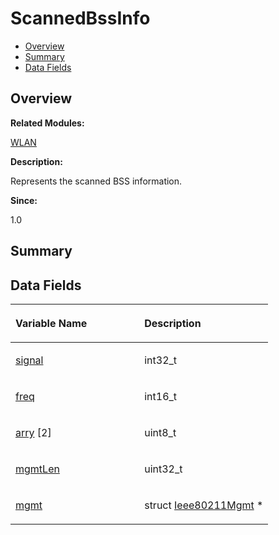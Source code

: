 # ScannedBssInfo<a name="EN-US_TOPIC_0000001054479603"></a>

-   [Overview](#section1536667015165636)
-   [Summary](#section364452738165636)
-   [Data Fields](#pub-attribs)

## **Overview**<a name="section1536667015165636"></a>

**Related Modules:**

[WLAN](wlan.md)

**Description:**

Represents the scanned BSS information. 

**Since:**

1.0

## **Summary**<a name="section364452738165636"></a>

## Data Fields<a name="pub-attribs"></a>

<a name="table748712838165636"></a>
<table><thead align="left"><tr id="row569146697165636"><th class="cellrowborder" valign="top" width="50%" id="mcps1.1.3.1.1"><p id="p1387192961165636"><a name="p1387192961165636"></a><a name="p1387192961165636"></a>Variable Name</p>
</th>
<th class="cellrowborder" valign="top" width="50%" id="mcps1.1.3.1.2"><p id="p807257238165636"><a name="p807257238165636"></a><a name="p807257238165636"></a>Description</p>
</th>
</tr>
</thead>
<tbody><tr id="row1994404656165636"><td class="cellrowborder" valign="top" width="50%" headers="mcps1.1.3.1.1 "><p id="p697504402165636"><a name="p697504402165636"></a><a name="p697504402165636"></a><a href="wlan.md#ga20f18f7993df9723a0f3e7520ae715e2">signal</a></p>
</td>
<td class="cellrowborder" valign="top" width="50%" headers="mcps1.1.3.1.2 "><p id="p397307493165636"><a name="p397307493165636"></a><a name="p397307493165636"></a>int32_t </p>
</td>
</tr>
<tr id="row381101722165636"><td class="cellrowborder" valign="top" width="50%" headers="mcps1.1.3.1.1 "><p id="p319462368165636"><a name="p319462368165636"></a><a name="p319462368165636"></a><a href="wlan.md#ga9489887bd02837a40e9560f1a4acd211">freq</a></p>
</td>
<td class="cellrowborder" valign="top" width="50%" headers="mcps1.1.3.1.2 "><p id="p999174161165636"><a name="p999174161165636"></a><a name="p999174161165636"></a>int16_t </p>
</td>
</tr>
<tr id="row2004425608165636"><td class="cellrowborder" valign="top" width="50%" headers="mcps1.1.3.1.1 "><p id="p573641744165636"><a name="p573641744165636"></a><a name="p573641744165636"></a><a href="wlan.md#ga6d31899685b7a552a5322e93b0ffd972">arry</a> [2]</p>
</td>
<td class="cellrowborder" valign="top" width="50%" headers="mcps1.1.3.1.2 "><p id="p632155639165636"><a name="p632155639165636"></a><a name="p632155639165636"></a>uint8_t </p>
</td>
</tr>
<tr id="row203085988165636"><td class="cellrowborder" valign="top" width="50%" headers="mcps1.1.3.1.1 "><p id="p298927015165636"><a name="p298927015165636"></a><a name="p298927015165636"></a><a href="wlan.md#gaa40e6cfe80596087c25e256215123890">mgmtLen</a></p>
</td>
<td class="cellrowborder" valign="top" width="50%" headers="mcps1.1.3.1.2 "><p id="p1464509796165636"><a name="p1464509796165636"></a><a name="p1464509796165636"></a>uint32_t </p>
</td>
</tr>
<tr id="row604338530165636"><td class="cellrowborder" valign="top" width="50%" headers="mcps1.1.3.1.1 "><p id="p33951463165636"><a name="p33951463165636"></a><a name="p33951463165636"></a><a href="wlan.md#ga345b0140ecaa55ffc7c85bf96548efc9">mgmt</a></p>
</td>
<td class="cellrowborder" valign="top" width="50%" headers="mcps1.1.3.1.2 "><p id="p2079469347165636"><a name="p2079469347165636"></a><a name="p2079469347165636"></a>struct <a href="ieee80211mgmt.md">Ieee80211Mgmt</a> * </p>
</td>
</tr>
</tbody>
</table>

